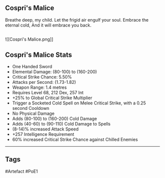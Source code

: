 ## Cospri's Malice
Breathe deep, my child.
Let the frigid air engulf your soul.
Embrace the eternal cold,
And it will embrace you back.
##
![[Cospri's Malice.png]]
## Cospri's Malice Stats
- One Handed Sword
- Elemental Damage: (80-100) to (160-200)
- Critical Strike Chance: 5.50%
- Attacks per Second: (1.73-1.82)
- Weapon Range: 1.4 metres
- Requires Level 68, 212 Dex, 257 Int
- +25% to Global Critical Strike Multiplier
- Trigger a Socketed Cold Spell on Melee Critical Strike, with a 0.25 second Cooldown
- No Physical Damage
- Adds (80-100) to (160-200) Cold Damage
- Adds (40-60) to (90-110) Cold Damage to Spells
- (8-14)% increased Attack Speed
- +257 Intelligence Requirement
- 60% increased Critical Strike Chance against Chilled Enemies


---
## Tags
#Artefact
#PoE1